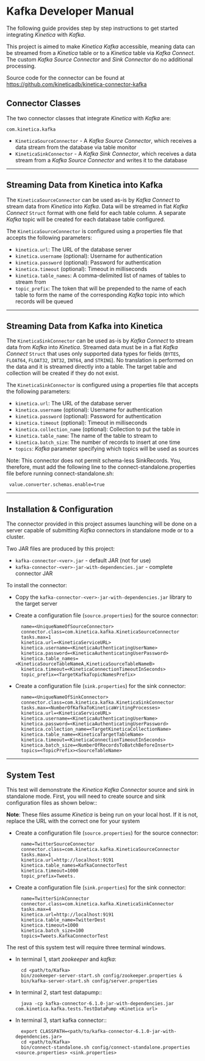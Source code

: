Kafka Developer Manual
======================

The following guide provides step by step instructions to get started
integrating *Kinetica* with *Kafka*.

This project is aimed to make *Kinetica* *Kafka* accessible, meaning data can be
streamed from a *Kinetica* table or to a *Kinetica* table via *Kafka Connect*.  The
custom *Kafka Source Connector* and *Sink Connector* do no additional
processing.

Source code for the connector can be found at https://github.com/kineticadb/kinetica-connector-kafka


Connector Classes
-----------------

The two connector classes that integrate *Kinetica* with *Kafka* are:

``com.kinetica.kafka``

* ``KineticaSourceConnector`` - A *Kafka Source Connector*, which receives a data
  stream from the database via table monitor
* ``KineticaSinkConnector`` - A *Kafka Sink Connector*, which receives a data
  stream from a *Kafka Source Connector* and writes it to the database


-----


Streaming Data from Kinetica into Kafka
---------------------------------------

The ``KineticaSourceConnector`` can be used as-is by *Kafka Connect* to stream
data from *Kinetica* into *Kafka*. Data will be streamed in flat *Kafka Connect*
``Struct`` format with one field for each table column.  A separate *Kafka*
topic will be created for each database table configured.

The ``KineticaSourceConnector`` is configured using a properties file that
accepts the following parameters:

* ``kinetica.url``: The URL of the database server
* ``kinetica.username`` (optional): Username for authentication
* ``kinetica.password`` (optional): Password for authentication
* ``kinetica.timeout`` (optional): Timeout in milliseconds 
* ``kinetica.table_names``: A comma-delimited list of names of tables to stream
  from
* ``topic_prefix``: The token that will be prepended to the name of each table
  to form the name of the corresponding *Kafka* topic into which records will be
  queued


-----


Streaming Data from Kafka into Kinetica
---------------------------------------

The ``KineticaSinkConnector`` can be used as-is by *Kafka Connect* to stream
data from *Kafka* into *Kinetica*. Streamed data must be in a flat
*Kafka Connect* ``Struct`` that uses only supported data types for fields
(``BYTES``, ``FLOAT64``, ``FLOAT32``, ``INT32``, ``INT64``, and ``STRING``). No
translation is performed on the data and it is streamed directly into a table.
The target table and collection will be created if they do not exist.

The ``KineticaSinkConnector`` is configured using a properties file that
accepts the following parameters:

* ``kinetica.url``: The URL of the database server
* ``kinetica.username`` (optional): Username for authentication
* ``kinetica.password`` (optional): Password for authentication
* ``kinetica.timeout`` (optional): Timeout in milliseconds
* ``kinetica.collection_name`` (optional): Collection to put the table in
* ``kinetica.table_name``: The name of the table to stream to
* ``kinetica.batch_size``: The number of records to insert at one time
* ``topics``: *Kafka* parameter specifying which topics will be used as sources


Note: This connector does not permit schema-less SinkRecords.  You, therefore, must add the following line to the connect-standalone.properties file before running connect-standalone.sh:
   
     value.converter.schemas.enable=true

-----


Installation & Configuration
----------------------------

The connector provided in this project assumes launching will be done on a
server capable of submitting *Kafka* connectors in standalone mode or to a
cluster.

Two JAR files are produced by this project:

* ``kafka-connector-<ver>.jar`` - default JAR (not for use)
* ``kafka-connector-<ver>-jar-with-dependencies.jar`` - complete connector JAR

To install the connector:

* Copy the ``kafka-connector-<ver>-jar-with-dependencies.jar`` library to the
  target server

* Create a configuration file (``source.properties``) for the source connector:

        name=<UniqueNameOfSourceConnector>
        connector.class=com.kinetica.kafka.KineticaSourceConnector
        tasks.max=1
        kinetica.url=<KineticaServiceURL>
        kinetica.username=<KineticaAuthenticatingUserName>
        kinetica.password=<KineticaAuthenticatingUserPassword>
        kinetica.table_names=<KineticaSourceTableNameA,KineticaSourceTableNameB>
        kinetica.timeout=<KineticaConnectionTimeoutInSeconds>
        topic_prefix=<TargetKafkaTopicNamesPrefix>

* Create a configuration file (``sink.properties``) for the sink connector:

        name=<UniqueNameOfSinkConnector>
        connector.class=com.kinetica.kafka.KineticaSinkConnector
        tasks.max=<NumberOfKafkaToKineticaWritingProcesses>
        kinetica.url=<KineticaServiceURL>
        kinetica.username=<KineticaAuthenticatingUserName>
        kinetica.password=<KineticaAuthenticatingUserPassword>
        kinetica.collection_name=<TargetKineticaCollectionName>
        kinetica.table_name=<KineticaTargetTableName>
        kinetica.timeout=<KineticaConnectionTimeoutInSeconds>
        kinetica.batch_size=<NumberOfRecordsToBatchBeforeInsert>
        topics=<TopicPrefix><SourceTableName>


-----


System Test
-------------

This test will demonstrate the *Kinetica Kafka Connector* source and sink in
standalone mode.  First, you will need to create source and sink configuration
files as shown below::

**Note**: These files assume *Kinetica* is being run on your local host.  If it
is not, replace the URL with the correct one for your system

* Create a configuration file (``source.properties``) for the source connector:

        name=TwitterSourceConnector
        connector.class=com.kinetica.kafka.KineticaSourceConnector
        tasks.max=1
        kinetica.url=http://localhost:9191
        kinetica.table_names=KafkaConnectorTest
        kinetica.timeout=1000
        topic_prefix=Tweets.
        

* Create a configuration file (``sink.properties``) for the sink connector:

        name=TwitterSinkConnector
        connector.class=com.kinetica.kafka.KineticaSinkConnector
        tasks.max=4
        kinetica.url=http://localhost:9191
        kinetica.table_name=TwitterDest
        kinetica.timeout=1000
        kinetica.batch_size=100
        topics=Tweets.KafkaConnectorTest
        

     

     
The rest of this system test will require three terminal windows.

* In terminal 1, start *zookeeper* and *kafka*:

		cd <path/to/Kafka>
		bin/zookeeper-server-start.sh config/zookeeper.properties &
		bin/kafka-server-start.sh config/server.properties
        
* In terminal 2, start test datapump::
    
		java -cp kafka-connector-6.1.0-jar-with-dependencies.jar com.kinetica.kafka.tests.TestDataPump <Kinetica url>

* In terminal 3, start kafka connector::

		export CLASSPATH=<path/to/kafka-connector-6.1.0-jar-with-dependencies.jar>
		cd <path/to/Kafka>
		bin/connect-standalone.sh config/connect-standalone.properties <source.properties> <sink.properties>
